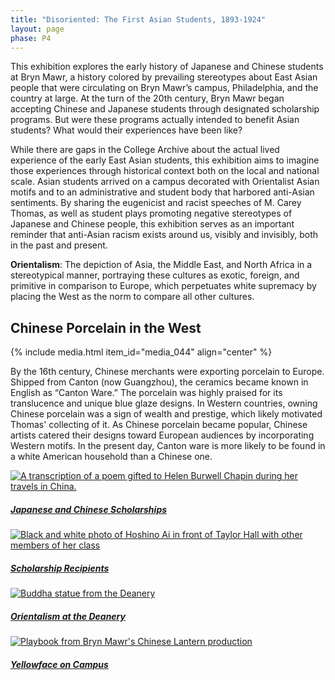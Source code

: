 ```yaml
---
title: "Disoriented: The First Asian Students, 1893-1924"
layout: page
phase: P4
---
```


This exhibition explores the early history of Japanese and Chinese students at Bryn Mawr, a history colored by prevailing stereotypes about East Asian people that were circulating on Bryn Mawr’s campus, Philadelphia, and the country at large. At the turn of the 20th century, Bryn Mawr began accepting Chinese and Japanese students through designated scholarship programs. But were these programs actually intended to benefit Asian students? What would their experiences have been like?​

While there are gaps in the College Archive about the actual lived experience of the early East Asian students, this exhibition aims to imagine those experiences through historical context both on the local and national scale. Asian students arrived on a campus decorated with Orientalist Asian motifs and to an administrative and student body that harbored anti-Asian sentiments. By sharing the eugenicist and racist speeches of M. Carey Thomas, as well as student plays promoting negative stereotypes of Japanese and Chinese people, this exhibition serves as an important reminder that anti-Asian racism exists around us, visibly and invisibly, both in the past and present.​

**Orientalism**: The depiction of Asia, the Middle East, and North Africa in a stereotypical manner, portraying these cultures as exotic, foreign, and primitive in comparison to Europe, which perpetuates white supremacy by placing the West as the norm to compare all other cultures. 

## Chinese Porcelain in the West

{% include media.html item_id="media_044" align="center" %}

By the 16th century, Chinese merchants were exporting porcelain to Europe. Shipped from Canton (now Guangzhou), the ceramics became known in English as “Canton Ware.” The porcelain was highly praised for its translucence and unique blue glaze designs. In Western countries, owning Chinese porcelain was a sign of wealth and prestige, which likely motivated Thomas' collecting of it.  As Chinese porcelain became popular, Chinese artists catered their designs toward European audiences by incorporating Western motifs. In the present day, Canton ware is more likely to be found in a white American household than a Chinese one. ​


<div class="row row-cols-1 row-cols-md-2 g-4">
    <div class="col">
        <a href="{{ '/current/disoriented/japanese-chinese-scholarships/' | relative_url}}">
            <div class="card">
                <img src="{{ "/assets/images/media_045.png" | relative_url }}" class="card-img" alt="A transcription of a poem gifted to Helen Burwell Chapin during her travels in China.">
                <div class="card-img-overlay">
                    <h5 class="card-title">Japanese and Chinese Scholarships</h5>
                </div>
            </div>
        </a>
    </div>
    <div class="col">
        <a href="{{ '/current/disoriented/japanese-chinese-scholarships/' | relative_url}}">
            <div class="card">
                <img src="{{ "/assets/images/media_038.png" | relative_url }}" class="card-img" alt="Black and white photo of Hoshino Ai in front of Taylor Hall with other members of her class">
                <div class="card-img-overlay" href="{{ '/current/disoriented/scholarship-recipients/' | relative_url}}">
                    <h5 class="card-title">Scholarship Recipients</h5>
                </div>
            </div>
        </a>
    </div>
    <div class="col">
        <a href="{{ '/current/disoriented/japanese-chinese-scholarships/' | relative_url}}">
            <div class="card">
                <img src="{{ "/assets/images/media_048.png" | relative_url }}" class="card-img" alt="Buddha statue from the Deanery">
                <div class="card-img-overlay" href="{{ '/current/disoriented/orientalism-at-deanery/' | relative_url}}">
                    <h5 class="card-title">Orientalism at the Deanery</h5>
                </div>
            </div>
        </a>
    </div>
    <div class="col">
        <a href="{{ '/current/disoriented/japanese-chinese-scholarships/' | relative_url}}">
            <div class="card">
                <img src="{{ "/assets/images/media_053.jpg" | relative_url }}" class="card-img" alt="Playbook from Bryn Mawr's Chinese Lantern production">
                <div class="card-img-overlay" href="{{ '/current/disoriented/yellowface-on-campus/' | relative_url}}">
                    <h5 class="card-title">Yellowface on Campus</h5>
                </div>
            </div>
        </a>
    </div>
</div>
